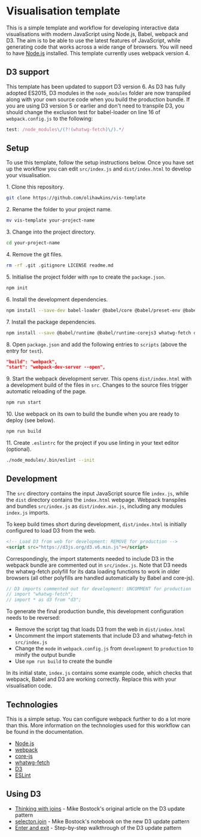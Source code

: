 # Visualisation template

This is a simple template and workflow for developing interactive data visualisations with modern JavaScript using Node.js, Babel, webpack and D3. The aim is to be able to use the latest features of JavaScript, while generating code that works across a wide range of browsers. You will need to have [Node.js](https://nodejs.org/) installed. This template currently uses webpack version 4.

## D3 support

This template has been updated to support D3 version 6. As D3 has fully adopted ES2015, D3 modules in the `node_modules` folder are now transpiled along with your own source code when you build the production bundle. If you are using D3 version 5 or earlier and don't need to transpile D3, you should change the exclusion test for babel-loader on line 16 of `webpack.config.js` to the following:

```javascript
test: /node_modules\/(?!(whatwg-fetch)\/).*/
```

## Setup

To use this template, follow the setup instructions below. Once you have set up the workflow you can edit `src/index.js` and `dist/index.html` to develop your visualisation.

1\. Clone this repository.

```sh
git clone https://github.com/olihawkins/vis-template
```

2\. Rename the folder to your project name.

```sh
mv vis-template your-project-name
```

3\. Change into the project directory.

```sh
cd your-project-name
```

4\. Remove the git files.

```sh
rm -rf .git .gitignore LICENSE readme.md
```

5\. Initialise the project folder with `npm` to create the `package.json`.

```sh
npm init
```

6\. Install the development dependencies.

```sh
npm install --save-dev babel-loader @babel/core @babel/preset-env @babel/plugin-transform-runtime webpack@4 webpack-cli webpack-dev-server eslint
```

7\. Install the package dependencies.

```sh
npm install --save @babel/runtime @babel/runtime-corejs3 whatwg-fetch d3
```

8\. Open `package.json` and add the following entries to `scripts` (above the entry for `test`).

```json
"build": "webpack",
"start": "webpack-dev-server --open",
```

9\. Start the webpack development server. This opens `dist/index.html` with a development build of the files in `src`. Changes to the source files trigger automatic reloading of the page.

```sh
npm run start
```

10\. Use webpack on its own to build the bundle when you are ready to deploy (see below).

```sh
npm run build
```

11\. Create `.eslintrc` for the project if you use linting in your text editor (optional).

```sh
./node_modules/.bin/eslint --init
```

## Development

The `src` directory contains the input JavaScript source file `index.js`, while the `dist` directory contains the `index.html` webpage. Webpack transpiles and bundles `src/index.js` as `dist/index.min.js`, including any modules `index.js` imports.

To keep build times short during development, `dist/index.html` is initially configured to load D3 from the web.

```html
<!-- Load D3 from web for development: REMOVE for production -->
<script src="https://d3js.org/d3.v6.min.js"></script>
```

Correspondingly, the import statements needed to include D3 in the webpack bundle are commented out in `src/index.js`. Note that D3 needs the whatwg-fetch polyfill for its data loading functions to work in older browsers (all other polyfills are handled automatically by Babel and core-js).

```javascript
// D3 imports commented out for development: UNCOMMENT for production
// import "whatwg-fetch";
// import * as d3 from "d3";
```

To generate the final production bundle, this development configuration needs to be reversed:

- Remove the script tag that loads D3 from the web in `dist/index.html`
- Uncomment the import statements that include D3 and whatwg-fetch in `src/index.js`
- Change the `mode` in `webpack.config.js` from `development` to `production` to minify the output bundle
- Use `npm run build` to create the bundle

In its initial state, `index.js` contains some example code, which checks that webpack, Babel and D3 are working correctly. Replace this with your visualisation code.

## Technologies

This is a simple setup. You can configure webpack further to do a lot more than this. More information on the technologies used for this workflow can be found in the documentation.

- [Node.js](https://nodejs.org/)
- [webpack](https://webpack.js.org/guides/getting-started/)
- [core-js](https://github.com/zloirock/core-js)
- [whatwg-fetch](https://github.com/github/fetch)
- [D3](https://d3js.org)
- [ESLint](https://eslint.org)

## Using D3

- [Thinking with joins](https://bost.ocks.org/mike/join/) - Mike Bostock's original article on the D3 update pattern
- [selecton.join](https://observablehq.com/@d3/selection-join) - Mike Bostock's notebook on the new D3 update pattern
- [Enter and exit](https://www.d3indepth.com/enterexit/) - Step-by-step walkthrough of the D3 update pattern
